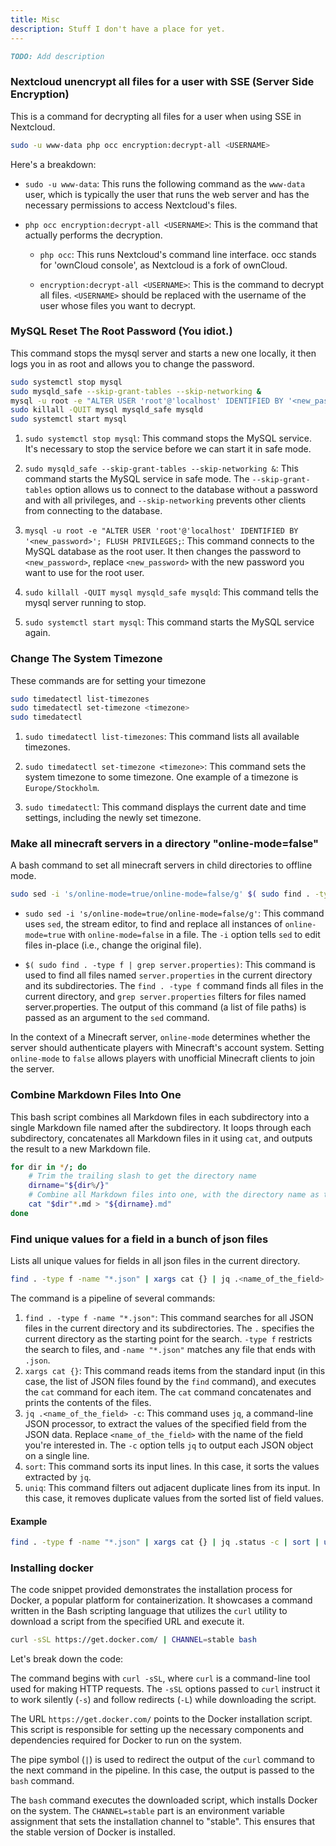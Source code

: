 ```yaml
---
title: Misc
description: Stuff I don't have a place for yet.
---
```

```md
TODO: Add description
```

### Nextcloud unencrypt all files for a user with SSE (Server Side Encryption)
This is a command for decrypting all files for a user when using SSE in Nextcloud.
```bash
sudo -u www-data php occ encryption:decrypt-all <USERNAME>
```
<!-- 
[USERNAME]: <> (placeholder=username validation="regex .+" desc="The username of the Nextcloud user to decrypt all files for")
 -->
Here's a breakdown:

- `sudo -u www-data`: This runs the following command as the `www-data` user, which is typically the user that runs the web server and has the necessary permissions to access Nextcloud's files.

- `php occ encryption:decrypt-all <USERNAME>`: This is the command that actually performs the decryption.

  - `php occ`: This runs Nextcloud's command line interface. occ stands for 'ownCloud console', as Nextcloud is a fork of ownCloud.

  - `encryption:decrypt-all <USERNAME>`: This is the command to decrypt all files. `<USERNAME>` should be replaced with the username of the user whose files you want to decrypt.

### MySQL Reset The Root Password (You idiot.)
This command stops the mysql server and starts a new one locally, it then logs you in as root and allows you to change the password.
```bash
sudo systemctl stop mysql
sudo mysqld_safe --skip-grant-tables --skip-networking &
mysql -u root -e "ALTER USER 'root'@'localhost' IDENTIFIED BY '<new_password>'; FLUSH PRIVILEGES;"
sudo killall -QUIT mysql mysqld_safe mysqld
sudo systemctl start mysql
```
<!-- 
[new_password]: <> (type=password validation="regex .{8,}" desc="The new password for the user 'root'@'localhost'")
 -->
1. `sudo systemctl stop mysql`: This command stops the MySQL service. It's necessary to stop the service before we can start it in safe mode.

2. `sudo mysqld_safe --skip-grant-tables --skip-networking &`: This command starts the MySQL service in safe mode. The `--skip-grant-tables` option allows us to connect to the database without a password and with all privileges, and `--skip-networking` prevents other clients from connecting to the database.

3. `mysql -u root -e "ALTER USER 'root'@'localhost' IDENTIFIED BY '<new_password>'; FLUSH PRIVILEGES;`: This command connects to the MySQL database as the root user. It then changes the password to `<new_password>`, replace `<new_password>` with the new password you want to use for the root user.

4. `sudo killall -QUIT mysql mysqld_safe mysqld`: This command tells the mysql server running to stop.

5. `sudo systemctl start mysql`: This command starts the MySQL service again.

### Change The System Timezone
These commands are for setting your timezone
```bash
sudo timedatectl list-timezones
sudo timedatectl set-timezone <timezone>
sudo timedatectl
```
<!-- 
[timezone]: <> (placeholder="Europe/Stockholm" desc="The timezone to set your computer to") 
-->
1. `sudo timedatectl list-timezones`: This command lists all available timezones.

2. `sudo timedatectl set-timezone <timezone>`: This command sets the system timezone to some timezone. One example of a timezone is `Europe/Stockholm`.

3. `sudo timedatectl`: This command displays the current date and time settings, including the newly set timezone.

### Make all minecraft servers in a directory "online-mode=false"
A bash command to set all minecraft servers in child directories to offline mode.
```bash
sudo sed -i 's/online-mode=true/online-mode=false/g' $( sudo find . -type f | grep server.properties)
```
- `sudo sed -i 's/online-mode=true/online-mode=false/g'`: This command uses `sed`, the stream editor, to find and replace all instances of `online-mode=true` with `online-mode=false` in a file. The `-i` option tells `sed` to edit files in-place (i.e., change the original file).

- `$( sudo find . -type f | grep server.properties)`: This command is used to find all files named `server.properties` in the current directory and its subdirectories. The `find . -type f` command finds all files in the current directory, and `grep server.properties` filters for files named server.properties. The output of this command (a list of file paths) is passed as an argument to the `sed` command.

In the context of a Minecraft server, `online-mode` determines whether the server should authenticate players with Minecraft's account system. Setting `online-mode` to `false` allows players with unofficial Minecraft clients to join the server.

### Combine Markdown Files Into One
This bash script combines all Markdown files in each subdirectory into a single Markdown file named after the subdirectory. It loops through each subdirectory, concatenates all Markdown files in it using `cat`, and outputs the result to a new Markdown file.
```bash
for dir in */; do
    # Trim the trailing slash to get the directory name
    dirname="${dir%/}"
    # Combine all Markdown files into one, with the directory name as the filename
    cat "$dir"*.md > "${dirname}.md"
done
```

### Find unique values for a field in a bunch of json files
Lists all unique values for fields in all json files in the current directory.
```bash
find . -type f -name "*.json" | xargs cat {} | jq .<name_of_the_field> -c | sort | uniq
```
<!-- 
[name_of_the_field]: <> (placeholder=status desc="The path to a field in the json file")
-->
The command is a pipeline of several commands:
1. `find . -type f -name "*.json"`: This command searches for all JSON files in the current directory and its subdirectories. The `.` specifies the current directory as the starting point for the search. `-type f` restricts the search to files, and `-name "*.json"` matches any file that ends with `.json`.
2. `xargs cat {}`: This command reads items from the standard input (in this case, the list of JSON files found by the `find` command), and executes the `cat` command for each item. The `cat` command concatenates and prints the contents of the files.
3. `jq .<name_of_the_field> -c`: This command uses `jq`, a command-line JSON processor, to extract the values of the specified field from the JSON data. Replace `<name_of_the_field>` with the name of the field you're interested in. The `-c` option tells `jq` to output each JSON object on a single line.
4. `sort`: This command sorts its input lines. In this case, it sorts the values extracted by `jq`.
5. `uniq`: This command filters out adjacent duplicate lines from its input. In this case, it removes duplicate values from the sorted list of field values.

#### Example
```bash
find . -type f -name "*.json" | xargs cat {} | jq .status -c | sort | uniq
```

### Installing docker
The code snippet provided demonstrates the installation process for Docker, a popular platform for containerization. It showcases a command written in the Bash scripting language that utilizes the `curl` utility to download a script from the specified URL and execute it.
```bash title="Bash"
curl -sSL https://get.docker.com/ | CHANNEL=stable bash
```

Let's break down the code:

The command begins with `curl -sSL`, where `curl` is a command-line tool used for making HTTP requests. The `-sSL` options passed to `curl` instruct it to work silently (`-s`) and follow redirects (`-L`) while downloading the script.

The URL `https://get.docker.com/` points to the Docker installation script. This script is responsible for setting up the necessary components and dependencies required for Docker to run on the system.

The pipe symbol (`|`) is used to redirect the output of the `curl` command to the next command in the pipeline. In this case, the output is passed to the `bash` command.

The `bash` command executes the downloaded script, which installs Docker on the system. The `CHANNEL=stable` part is an environment variable assignment that sets the installation channel to "stable". This ensures that the stable version of Docker is installed.